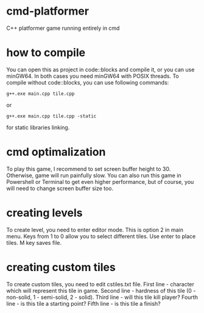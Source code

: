 # cmd-platformer
C++ platformer game running entirely in cmd

# how to compile
You can open this as project in code::blocks and compile it, or you can use minGW64.
In both cases you need minGW64 with POSIX threads.
To compile without code::blocks, you can use following commands: 
```
g++.exe main.cpp tile.cpp
```
or
```
g++.exe main.cpp tile.cpp -static
```
for static libraries linking.

# cmd optimalization
To play this game, I recommend to set screen buffer height to 30. Otherwise, game will run painfully slow.
You can also run this game in Powershell or Terminal to get even higher performance, but of course, you will need to change screen buffer size too.

# creating levels
To create level, you need to enter editor mode. This is option 2 in main menu.
Keys from 1 to 0 allow you to select different tiles. Use enter to place tiles.
M key saves file.

# creating custom tiles
To create custom tiles, you need to edit cstiles.txt file. 
First line - character which will represent this tile in game. 
Second line - hardness of this tile (0 - non-solid, 1 - semi-solid, 2 - solid). 
Third line - will this tile kill player? 
Fourth line - is this tile a starting point? 
Fifth line - is this tile a finish? 
